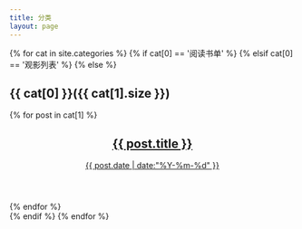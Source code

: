 ```yaml
---
title: 分类
layout: page
---
```



{% for cat in site.categories %}
{% if cat[0] == '阅读书单' %}
{% elsif cat[0] == '观影列表' %}
{% else %}
<h2 class="archive-title">{{ cat[0] }}({{ cat[1].size }})</h2>
<div class="archive">
{% for post in cat[1] %}
<article class="post">
<div class="post-content">
<header>
<h1 class="title">
<a href="{{ post.url }}">{{ post.title }}</a>
</h1>
<time datetime="{{ post.date | date:"%Y-%m-%d" }}">
<a href="{{ post.url }}">{{ post.date | date:"%Y-%m-%d" }}</a>
</time>
</header>
</div>
</article>
{% endfor %}
</div>
{% endif %}
{% endfor %}

